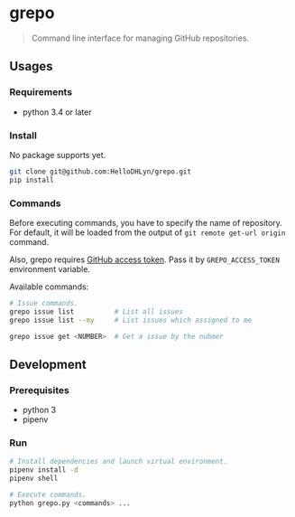 # grepo

> Command line interface for managing GitHub repositories.

## Usages

### Requirements

- python 3.4 or later

### Install

No package supports yet.

```sh
git clone git@github.com:HelloDHLyn/grepo.git
pip install 
```

### Commands

Before executing commands, you have to specify the name of repository.  
For default, it will be loaded from the output of `git remote get-url origin` command.

Also, grepo requires [GitHub access token](https://github.com/settings/tokens). Pass it by `GREPO_ACCESS_TOKEN` environment variable.

Available commands:

```sh
# Issue commands.
grepo issue list          # List all issues
grepo issue list --my     # List issues which assigned to me

grepo issue get <NUMBER>  # Get a issue by the nubmer
```


## Development

### Prerequisites

- python 3
- pipenv

### Run

```sh
# Install dependencies and launch virtual environment.
pipenv install -d
pipenv shell

# Execute commands.
python grepo.py <commands> ...
```
